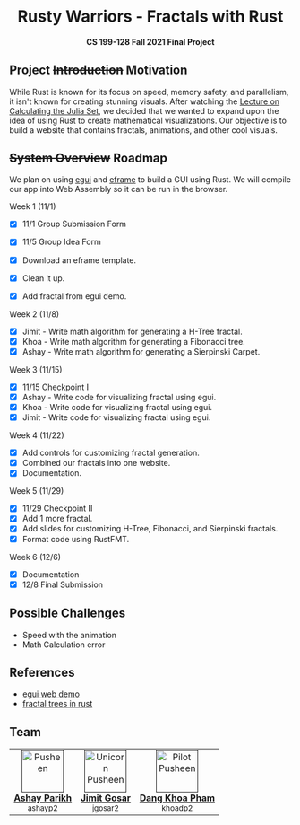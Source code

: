 <h1 align="center">
  Rusty Warriors - Fractals with Rust
</h1>


<h4 align="center">CS 199-128 Fall 2021 Final Project</h4>

## Project ~~Introduction~~ Motivation

While Rust is known for its focus on speed, memory safety, and parallelism, it isn't known for creating stunning visuals. After watching the [Lecture on Calculating the Julia Set](https://www.youtube.com/watch?v=ifZ5Od92MXY), we decided that we wanted to expand upon the idea of using Rust to create mathematical visualizations. Our objective is to build a website that contains fractals, animations, and other cool visuals. 

## ~~System Overview~~ Roadmap

We plan on using [egui](https://github.com/emilk/egui) and [eframe](https://github.com/emilk/egui/tree/master/eframe) to build a GUI using Rust. We will compile our app into Web Assembly so it can be run in the browser. 

Week 1 (11/1)

- [x] 11/1 Group Submission Form  
- [x] 11/5 Group Idea Form  

- [x] Download an eframe template. 
- [x] Clean it up.
- [x] Add fractal from egui demo.

Week 2 (11/8)

- [x] Jimit - Write math algorithm for generating a H-Tree fractal.
- [x] Khoa - Write math algorithm for generating a Fibonacci tree.
- [x] Ashay - Write math algorithm for generating a Sierpinski Carpet.

Week 3 (11/15)

- [x] 11/15 Checkpoint I
- [x] Ashay - Write code for visualizing fractal using egui.
- [x] Khoa - Write code for visualizing fractal using egui.
- [x] Jimit - Write code for visualizing fractal using egui.

Week 4 (11/22)

- [x] Add controls for customizing fractal generation.
- [x] Combined our fractals into one website.
- [x] Documentation.

Week 5 (11/29)

- [x] 11/29 Checkpoint II
- [x] Add 1 more fractal.
- [x] Add slides for customizing H-Tree, Fibonacci, and Sierpinski fractals.
- [x] Format code using RustFMT.

Week 6 (12/6)

- [x] Documentation
- [x] 12/8 Final Submission

## Possible Challenges

- Speed with the animation
- Math Calculation error

## References

- [egui web demo](https://emilk.github.io/egui/index.html)
- [fractal trees in rust](https://github.com/redwarp/fractal-trees)

## Team

<table align="center">
  <tr>
    <td align="center"><a href=""><img src="https://stickershop.line-scdn.net/stickershop/v1/product/1014241/LINEStorePC/main.png" width="75px;" alt="Pusheen"/><br /><b>Ashay Parikh</b></a><br /><sub>ashayp2</sub></td>
    <td align="center"><a href=""><img src="https://stickershop.line-scdn.net/stickershop/v1/sticker/637244/android/sticker.png" width="75px;" alt="Unicorn Pusheen"/><br /><b>Jimit Gosar</b></a><br /><sub>jgosar2</sub></td>
    <td align="center"><a href=""><img src="https://stickershop.line-scdn.net/stickershop/v1/sticker/637275/android/sticker.png" width="75px;" alt="Pilot Pusheen"/><br /><b>Dang Khoa Pham</b></a><br /><sub>khoadp2</sub></td>
  </tr>
</table>
